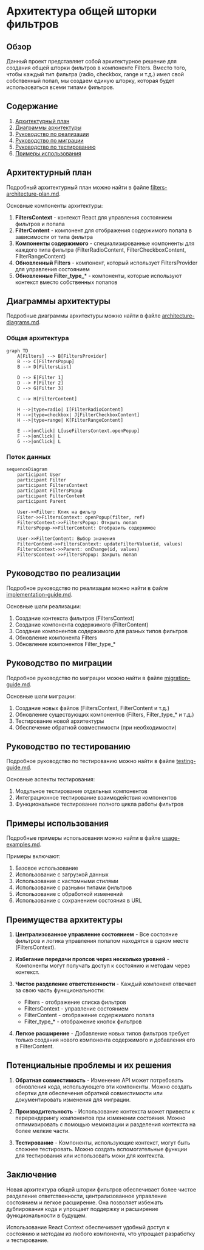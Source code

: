 # Архитектура общей шторки фильтров

## Обзор

Данный проект представляет собой архитектурное решение для создания общей шторки фильтров в компоненте Filters. Вместо того, чтобы каждый тип фильтра (radio, checkbox, range и т.д.) имел свой собственный попап, мы создаем единую шторку, которая будет использоваться всеми типами фильтров.

## Содержание

1. [Архитектурный план](#архитектурный-план)
2. [Диаграммы архитектуры](#диаграммы-архитектуры)
3. [Руководство по реализации](#руководство-по-реализации)
4. [Руководство по миграции](#руководство-по-миграции)
5. [Руководство по тестированию](#руководство-по-тестированию)
6. [Примеры использования](#примеры-использования)

## Архитектурный план

Подробный архитектурный план можно найти в файле [filters-architecture-plan.md](../../filters-architecture-plan.md).

Основные компоненты архитектуры:

1. **FiltersContext** - контекст React для управления состоянием фильтров и попапа
2. **FilterContent** - компонент для отображения содержимого попапа в зависимости от типа фильтра
3. **Компоненты содержимого** - специализированные компоненты для каждого типа фильтра (FilterRadioContent, FilterCheckboxContent, FilterRangeContent)
4. **Обновленный Filters** - компонент, который использует FiltersProvider для управления состоянием
5. **Обновленные Filter_type_*** - компоненты, которые используют контекст вместо собственных попапов

## Диаграммы архитектуры

Подробные диаграммы архитектуры можно найти в файле [architecture-diagrams.md](./architecture-diagrams.md).

### Общая архитектура

```mermaid
graph TD
    A[Filters] --> B[FiltersProvider]
    B --> C[FiltersPopup]
    B --> D[FiltersList]
    
    D --> E[Filter 1]
    D --> F[Filter 2]
    D --> G[Filter 3]
    
    C --> H[FilterContent]
    
    H -->|type=radio| I[FilterRadioContent]
    H -->|type=checkbox| J[FilterCheckboxContent]
    H -->|type=range| K[FilterRangeContent]
    
    E -->|onClick| L[useFiltersContext.openPopup]
    F -->|onClick| L
    G -->|onClick| L
```

### Поток данных

```mermaid
sequenceDiagram
    participant User
    participant Filter
    participant FiltersContext
    participant FiltersPopup
    participant FilterContent
    participant Parent

    User->>Filter: Клик на фильтр
    Filter->>FiltersContext: openPopup(filter, ref)
    FiltersContext->>FiltersPopup: Открыть попап
    FiltersPopup->>FilterContent: Отобразить содержимое
    
    User->>FilterContent: Выбор значения
    FilterContent->>FiltersContext: updateFilterValue(id, values)
    FiltersContext->>Parent: onChange(id, values)
    FiltersContext->>FiltersPopup: Закрыть попап
```

## Руководство по реализации

Подробное руководство по реализации можно найти в файле [implementation-guide.md](./implementation-guide.md).

Основные шаги реализации:

1. Создание контекста фильтров (FiltersContext)
2. Создание компонента содержимого (FilterContent)
3. Создание компонентов содержимого для разных типов фильтров
4. Обновление компонента Filters
5. Обновление компонентов Filter_type_*

## Руководство по миграции

Подробное руководство по миграции можно найти в файле [migration-guide.md](./migration-guide.md).

Основные шаги миграции:

1. Создание новых файлов (FiltersContext, FilterContent и т.д.)
2. Обновление существующих компонентов (Filters, Filter_type_* и т.д.)
3. Тестирование новой архитектуры
4. Обеспечение обратной совместимости (при необходимости)

## Руководство по тестированию

Подробное руководство по тестированию можно найти в файле [testing-guide.md](./testing-guide.md).

Основные аспекты тестирования:

1. Модульное тестирование отдельных компонентов
2. Интеграционное тестирование взаимодействия компонентов
3. Функциональное тестирование полного цикла работы фильтров

## Примеры использования

Подробные примеры использования можно найти в файле [usage-examples.md](./usage-examples.md).

Примеры включают:

1. Базовое использование
2. Использование с загрузкой данных
3. Использование с кастомными стилями
4. Использование с разными типами фильтров
5. Использование с обработкой изменений
6. Использование с сохранением состояния в URL

## Преимущества архитектуры

1. **Централизованное управление состоянием** - Все состояние фильтров и логика управления попапом находятся в одном месте (FiltersContext).

2. **Избегание передачи пропсов через несколько уровней** - Компоненты могут получать доступ к состоянию и методам через контекст.

3. **Чистое разделение ответственности** - Каждый компонент отвечает за свою часть функциональности:
   - Filters - отображение списка фильтров
   - FiltersContext - управление состоянием
   - FilterContent - отображение содержимого попапа
   - Filter_type_* - отображение кнопок фильтров

4. **Легкое расширение** - Добавление новых типов фильтров требует только создания нового компонента содержимого и добавления его в FilterContent.

## Потенциальные проблемы и их решения

1. **Обратная совместимость** - Изменение API может потребовать обновления кода, использующего эти компоненты. Можно создать обертки для обеспечения обратной совместимости или документировать изменения для миграции.

2. **Производительность** - Использование контекста может привести к перерендерингу компонентов при изменении состояния. Можно оптимизировать с помощью мемоизации и разделения контекста на более мелкие части.

3. **Тестирование** - Компоненты, использующие контекст, могут быть сложнее тестировать. Можно создать вспомогательные функции для тестирования или использовать моки для контекста.

## Заключение

Новая архитектура общей шторки фильтров обеспечивает более чистое разделение ответственности, централизованное управление состоянием и легкое расширение. Она позволяет избежать дублирования кода и упрощает поддержку и расширение функциональности в будущем.

Использование React Context обеспечивает удобный доступ к состоянию и методам из любого компонента, что упрощает разработку и тестирование.
